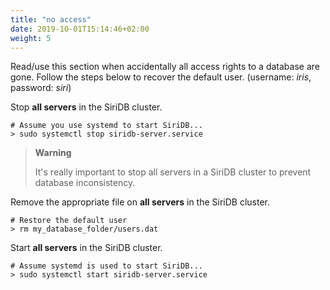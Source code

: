 ```yaml
---
title: "no access"
date: 2019-10-01T15:14:46+02:00
weight: 5
---
```


Read/use this section when accidentally all access rights to a database are
gone. Follow the steps below to recover the default user.
(username: *iris*, password: *siri*)

Stop **all servers** in the SiriDB cluster.

	# Assume you use systemd to start SiriDB...
	> sudo systemctl stop siridb-server.service

>**Warning**
>
>It's really important to stop all servers in a SiriDB cluster to prevent
>database inconsistency.

Remove the appropriate file on **all servers** in the SiriDB cluster.

	# Restore the default user
	> rm my_database_folder/users.dat

Start **all servers** in the SiriDB cluster.

	# Assume systemd is used to start SiriDB...
	> sudo systemctl start siridb-server.service